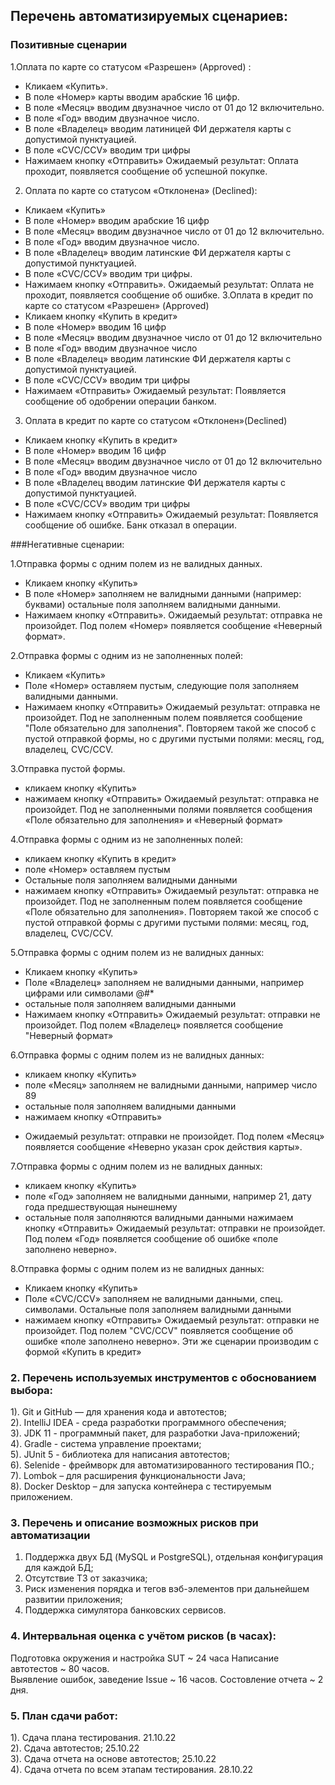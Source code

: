 ## Перечень автоматизируемых сценариев:
### Позитивные сценарии
1.Оплата по карте со статусом «Разрешен» (Approved) :
* Кликаем «Купить».
* В поле «Номер» карты вводим арабские 16 цифр.
* В поле «Месяц» вводим двузначное число от 01 до 12 включительно.
* В поле «Год» вводим двузначное число.
* В поле «Владелец» вводим латиницей ФИ держателя карты с допустимой пунктуацией.
* В поле «CVС/ССV» вводим три цифры
* Нажимаем кнопку «Отправить»
  Ожидаемый результат: Оплата проходит, появляется сообщение об успешной покупке.

2. Оплата по карте со статусом «Отклонена» (Declined):
* Кликаем «Купить»
* В поле «Номер» вводим арабские 16 цифр
* В поле «Месяц» вводим двузначное число от 01 до 12 включительно.
* В поле «Год» вводим двузначное число.
* В поле «Владелец» вводим латинские ФИ держателя карты с допустимой пунктуацией.
* В поле «CVC/CCV» вводим три цифры.
* Нажимаем кнопку «Отправить».
  Ожидаемый результат: Оплата не проходит, появляется сообщение об ошибке.
  3.Оплата в кредит по карте со статусом «Разрешен» (Approved)
* Кликаем кнопку «Купить в кредит»
* В поле «Номер»  вводим 16 цифр
* В поле «Месяц» вводим двузначное число от 01 до 12 включительно
* В поле «Год» вводим двузначное число
* В поле «Владелец» вводим латинские ФИ держателя карты с допустимой пунктуацией.
* В поле «CVC/CCV» вводим три цифры
* Нажимаем  «Отправить»
  Ожидаемый результат:  Появляется сообщение об одобрении операции банком.

3. Оплата в кредит по карте со статусом «Отклонен»(Declined)
* Кликаем кнопку «Купить в кредит»
* В поле «Номер» вводим 16 цифр
* В поле «Месяц» вводим двузначное число от 01 до 12 включительно
* В поле «Год» вводим двузначное число
* В поле «Владелец вводим латинские ФИ держателя карты с допустимой пунктуацией.
* В поле «CVC/CCV» вводим три цифры
* Нажимаем кнопку «Отправить»
  Ожидаемый результат: Появляется сообщение об ошибке. Банк отказал в операции.

###Негативные сценарии:

1.Отправка формы с одним полем из не валидных данных.
* Кликаем кнопку «Купить»
* В поле «Номер»  заполняем не валидными данными (например: буквами) остальные поля заполняем валидными данными.
* Нажимаем кнопку «Отправить».
  Ожидаемый результат: отправка не произойдет. Под полем «Номер» появляется сообщение «Неверный формат».  

2.Отправка формы с одним из не заполненных полей:  
* Кликаем «Купить»
* Поле «Номер» оставляем пустым, следующие поля заполняем валидными данными.
* Нажимаем кнопку «Отправить»
  Ожидаемый результат: отправка не произойдет. Под не заполненным полем появляется сообщение "Поле обязательно для заполнения".
  Повторяем такой же способ с пустой отправкой формы, но с другими пустыми полями: месяц, год, владелец, CVC/CCV.  


3.Отправка пустой формы.  
* кликаем кнопку «Купить»
* нажимаем кнопку «Отправить»
  Ожидаемый результат: отправка не произойдет.
  Под не заполненными полями появляется сообщения  «Поле обязательно для заполнения» и «Неверный формат»

4.Отправка формы с одним из не заполненных полей:
* кликаем кнопку «Купить в кредит»
* поле «Номер» оставляем пустым
* Остальные поля заполняем валидными данными
* нажимаем кнопку «Отправить»
  Ожидаемый результат: отправка не произойдет. Под не заполненным полем появляется сообщение «Поле обязательно для заполнения».
  Повторяем такой же способ с пустой отправкой формы с другими пустыми полями: месяц, год, владелец, CVC/CCV.


5.Отправка формы с одним полем из не валидных данных:
* Кликаем кнопку «Купить»
* Поле «Владелец» заполняем не валидными данными, например цифрами или символами @#*
* остальные поля заполняем валидными данными
* Нажимаем кнопку «Отправить»
  Ожидаемый результат: отправки не произойдет. Под полем «Владелец» появляется сообщение "Неверный формат»

6.Отправка формы с одним полем из не валидных данных:
* кликаем кнопку «Купить»
* поле «Месяц» заполняем не валидными данными, например число 89
* остальные поля заполняем валидными данными
* нажимаем кнопку «Отправить»
- Ожидаемый результат: отправки не произойдет. Под полем «Месяц» появляется сообщение «Неверно указан срок действия карты».

7.Отправка формы с одним полем из не валидных данных:
* кликаем кнопку «Купить»
* поле «Год» заполняем не валидными данными, например 21, дату года предшествующая нынешнему
* остальные поля заполняются валидными данными
  нажимаем кнопку «Отправить»
  Ожидаемый результат: отправки не произойдет.
  Под полем «Год» появляется сообщение об ошибке «поле заполнено неверно».

8.Отправка формы с одним полем из не валидных данных:
* Кликаем кнопку «Купить»
* Поле «CVC/CCV» заполняем не валидными данными, спец. символами. Остальные поля заполняем валидными данными
* нажимаем кнопку «Отправить»
  Ожидаемый результат: отправки не произойдет. Под полем "CVC/CCV" появляется сообщение об ошибке «поле заполнено неверно».
  Эти же сценарии производим с формой «Купить в кредит»



### 2. Перечень используемых инструментов с обоснованием выбора:
1). Git и GitHub — для хранения кода и автотестов;  
2). IntelliJ IDEA - среда разработки программного обеспечения;  
3). JDK 11 - программный пакет, для разработки Java-приложений;  
4). Gradle - система управление проектами;  
5). JUnit 5 - библиотека для написания автотестов;  
6). Selenide - фреймворк для автоматизированного тестирования ПО.;  
7). Lombok – для расширения функциональности Java;  
8). Docker Desktop – для запуска контейнера с тестируемым приложением. 

### 3. Перечень и описание возможных рисков при автоматизации
1) Поддержка двух БД  (MySQL и PostgreSQL), отдельная конфигурация для каждой БД;  
2) Отсутствие ТЗ от заказчика;  
3) Риск изменения порядка и тегов вэб-элементов при дальнейшем развитии приложения;
4) Поддержка симулятора банковских сервисов. 

### 4. Интервальная оценка с учётом рисков (в часах):
Подготовка окружения и настройка SUT ~ 24 часа
Написание автотестов ~ 80 часов.  
Выявление ошибок, заведение Issue ~ 16 часов.
Состовление отчета ~ 2 дня.
     
### 5. План сдачи работ:
1). Сдача плана тестирования.  21.10.22  
2). Сдача автотестов;  25.10.22  
3). Сдача отчета на основе автотестов; 25.10.22    
4). Сдача отчета по всем этапам тестирования. 28.10.22  
